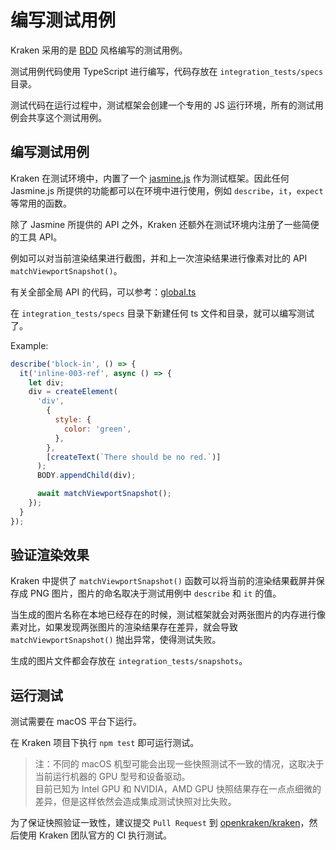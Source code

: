 # 编写测试用例

Kraken 采用的是 [BDD](https://en.wikipedia.org/wiki/Behavior-driven_development) 风格编写的测试用例。

测试用例代码使用 TypeScript 进行编写，代码存放在 `integration_tests/specs` 目录。

测试代码在运行过程中，测试框架会创建一个专用的 JS 运行环境，所有的测试用例会共享这个测试用例。

## 编写测试用例

Kraken 在测试环境中，内置了一个 [jasmine.js](https://jasmine.github.io/) 作为测试框架。因此任何 Jasmine.js 所提供的功能都可以在环境中进行使用，例如 `describe`，`it`，`expect` 等常用的函数。

除了 Jasmine 所提供的 API 之外，Kraken 还额外在测试环境内注册了一些简便的工具 API。

例如可以对当前渲染结果进行截图，并和上一次渲染结果进行像素对比的 API `matchViewportSnapshot()`。

有关全部全局 API 的代码，可以参考：[global.ts](https://github.com/openkraken/kraken/blob/main/integration_tests/runtime/global.ts)

在 `integration_tests/specs` 目录下新建任何 ts 文件和目录，就可以编写测试了。

Example:

```javascript
describe('block-in', () => {
  it('inline-003-ref', async () => {
    let div;
    div = createElement(
      'div',
        {
          style: {
            color: 'green',
          },
        },
        [createText(`There should be no red.`)]
      );
      BODY.appendChild(div);

      await matchViewportSnapshot();
    });
  }
});
```

## 验证渲染效果

Kraken 中提供了 `matchViewportSnapshot()` 函数可以将当前的渲染结果截屏并保存成 PNG 图片，图片的命名取决于测试用例中 `describe` 和 `it` 的值。

当生成的图片名称在本地已经存在的时候，测试框架就会对两张图片的内存进行像素对比，如果发现两张图片的渲染结果存在差异，就会导致 `matchViewportSnapshot()` 抛出异常，使得测试失败。

生成的图片文件都会存放在 `integration_tests/snapshots`。

## 运行测试

测试需要在 macOS 平台下运行。

在 Kraken 项目下执行 `npm test` 即可运行测试。

> 注：不同的 macOS 机型可能会出现一些快照测试不一致的情况，这取决于当前运行机器的 GPU 型号和设备驱动。  
> 目前已知为 Intel GPU 和 NVIDIA，AMD GPU 快照结果存在一点点细微的差异，但是这样依然会造成集成测试快照对比失败。

为了保证快照验证一致性，建议提交 `Pull Request` 到 [openkraken/kraken](https://github.com/openkraken/kraken)，然后使用 Kraken 团队官方的 CI 执行测试。
